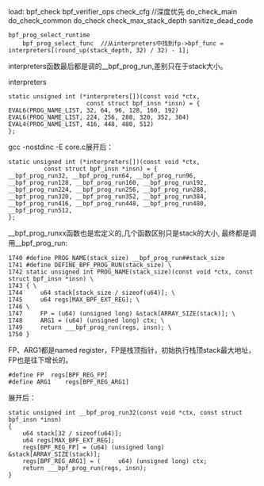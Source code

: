 load:
    bpf_check
        bpf_verifier_ops
        check_cfg                //深度优先
        do_check_main
            do_check_common
                do_check
        check_max_stack_depth
    sanitize_dead_code

    bpf_prog_select_runtime 
        bpf_prog_select_func  //从interpreters中找到fp->bpf_func = interpreters[(round_up(stack_depth, 32) / 32) - 1];
interpreters函数最后都是调的__bpf_prog_run,差别只在于stack大小。

interpreters
```
static unsigned int (*interpreters[])(const void *ctx,
                      const struct bpf_insn *insn) = {
EVAL6(PROG_NAME_LIST, 32, 64, 96, 128, 160, 192)
EVAL6(PROG_NAME_LIST, 224, 256, 288, 320, 352, 384)
EVAL4(PROG_NAME_LIST, 416, 448, 480, 512)
};
```
gcc -nostdinc -E core.c展开后：
```
static unsigned int (*interpreters[])(const void *ctx,
          const struct bpf_insn *insn) = {
__bpf_prog_run32, __bpf_prog_run64, __bpf_prog_run96, __bpf_prog_run128, __bpf_prog_run160, __bpf_prog_run192,
__bpf_prog_run224, __bpf_prog_run256, __bpf_prog_run288, __bpf_prog_run320, __bpf_prog_run352, __bpf_prog_run384,
__bpf_prog_run416, __bpf_prog_run448, __bpf_prog_run480, __bpf_prog_run512,
};
```
__bpf_prog_runxx函数也是宏定义的,几个函数区别只是stack的大小, 最终都是调用__bpf_prog_run:
```
1740 #define PROG_NAME(stack_size) __bpf_prog_run##stack_size
1741 #define DEFINE_BPF_PROG_RUN(stack_size) \
1742 static unsigned int PROG_NAME(stack_size)(const void *ctx, const struct bpf_insn *insn) \
1743 { \
1744     u64 stack[stack_size / sizeof(u64)]; \
1745     u64 regs[MAX_BPF_EXT_REG]; \
1746 \
1747     FP = (u64) (unsigned long) &stack[ARRAY_SIZE(stack)]; \
1748     ARG1 = (u64) (unsigned long) ctx; \
1749     return ___bpf_prog_run(regs, insn); \
1750 }
```
FP、ARG1都是named register，FP是栈顶指针，初始执行栈顶stack最大地址，FP也是往下增长的。
```
#define FP  regs[BPF_REG_FP]
#define ARG1    regs[BPF_REG_ARG1]
```
展开后：
```
static unsigned int __bpf_prog_run32(const void *ctx, const struct bpf_insn *insn) 
{ 
    u64 stack[32 / sizeof(u64)]; 
    u64 regs[MAX_BPF_EXT_REG]; 
    regs[BPF_REG_FP] = (u64) (unsigned long) &stack[ARRAY_SIZE(stack)]; 
    regs[BPF_REG_ARG1] = (     u64) (unsigned long) ctx; 
    return ___bpf_prog_run(regs, insn); 
}
```
